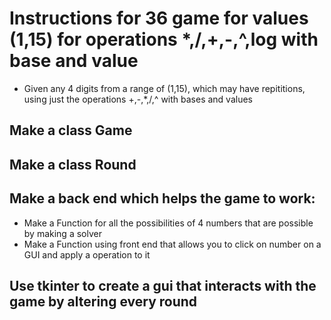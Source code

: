 # Instructions for 36 game for values (1,15) for operations *,/,+,-,^,log with base and value

-	Given any 4 digits from a range of (1,15), which may have repititions, using just the operations +,-,*,/,^ with bases and values

## Make a class Game

## Make a class Round

## Make a back end which helps the game to work:
	
-	Make a Function for all the possibilities of 4 numbers that are possible by making a solver
-	Make a Function using front end that allows you to click on number on a GUI and apply a operation to it

## Use tkinter to create a gui that interacts with the game by altering every round
	
	



